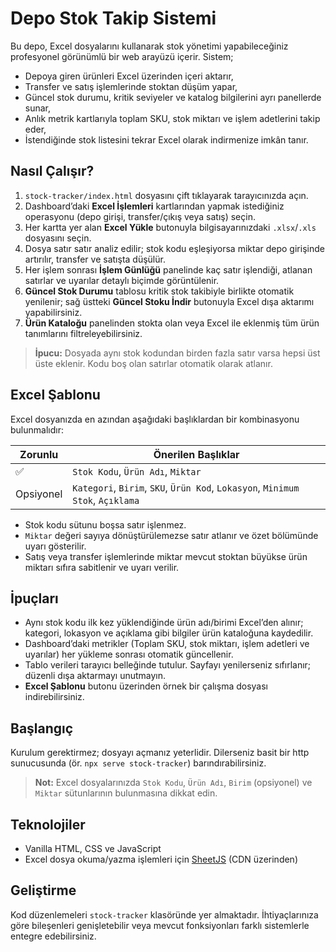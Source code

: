 # Depo Stok Takip Sistemi

Bu depo, Excel dosyalarını kullanarak stok yönetimi yapabileceğiniz profesyonel görünümlü bir web arayüzü içerir. Sistem;

- Depoya giren ürünleri Excel üzerinden içeri aktarır,
- Transfer ve satış işlemlerinde stoktan düşüm yapar,
- Güncel stok durumu, kritik seviyeler ve katalog bilgilerini ayrı panellerde sunar,
- Anlık metrik kartlarıyla toplam SKU, stok miktarı ve işlem adetlerini takip eder,
- İstendiğinde stok listesini tekrar Excel olarak indirmenize imkân tanır.

## Nasıl Çalışır?

1. `stock-tracker/index.html` dosyasını çift tıklayarak tarayıcınızda açın.
2. Dashboard’daki **Excel İşlemleri** kartlarından yapmak istediğiniz operasyonu (depo girişi, transfer/çıkış veya satış) seçin.
3. Her kartta yer alan **Excel Yükle** butonuyla bilgisayarınızdaki `.xlsx`/`.xls` dosyasını seçin.
4. Dosya satır satır analiz edilir; stok kodu eşleşiyorsa miktar depo girişinde artırılır, transfer ve satışta düşülür.
5. Her işlem sonrası **İşlem Günlüğü** panelinde kaç satır işlendiği, atlanan satırlar ve uyarılar detaylı biçimde görüntülenir.
6. **Güncel Stok Durumu** tablosu kritik stok takibiyle birlikte otomatik yenilenir; sağ üstteki **Güncel Stoku İndir** butonuyla Excel dışa aktarımı yapabilirsiniz.
7. **Ürün Kataloğu** panelinden stokta olan veya Excel ile eklenmiş tüm ürün tanımlarını filtreleyebilirsiniz.

> **İpucu:** Dosyada aynı stok kodundan birden fazla satır varsa hepsi üst üste eklenir. Kodu boş olan satırlar otomatik olarak atlanır.

## Excel Şablonu

Excel dosyanızda en azından aşağıdaki başlıklardan bir kombinasyonu bulunmalıdır:

| Zorunlu | Önerilen Başlıklar |
| ------- | ------------------ |
| ✅      | `Stok Kodu`, `Ürün Adı`, `Miktar` |
| Opsiyonel | `Kategori`, `Birim`, `SKU`, `Ürün Kod`, `Lokasyon`, `Minimum Stok`, `Açıklama` |

- Stok kodu sütunu boşsa satır işlenmez.
- `Miktar` değeri sayıya dönüştürülemezse satır atlanır ve özet bölümünde uyarı gösterilir.
- Satış veya transfer işlemlerinde miktar mevcut stoktan büyükse ürün miktarı sıfıra sabitlenir ve uyarı verilir.

## İpuçları

- Aynı stok kodu ilk kez yüklendiğinde ürün adı/birimi Excel’den alınır; kategori, lokasyon ve açıklama gibi bilgiler ürün kataloğuna kaydedilir.
- Dashboard’daki metrikler (Toplam SKU, stok miktarı, işlem adetleri ve uyarılar) her yükleme sonrası otomatik güncellenir.
- Tablo verileri tarayıcı belleğinde tutulur. Sayfayı yenilerseniz sıfırlanır; düzenli dışa aktarmayı unutmayın.
- **Excel Şablonu** butonu üzerinden örnek bir çalışma dosyası indirebilirsiniz.

## Başlangıç

Kurulum gerektirmez; dosyayı açmanız yeterlidir. Dilerseniz basit bir http sunucusunda (ör. `npx serve stock-tracker`) barındırabilirsiniz.

> **Not:** Excel dosyalarınızda `Stok Kodu`, `Ürün Adı`, `Birim` (opsiyonel) ve `Miktar` sütunlarının bulunmasına dikkat edin.

## Teknolojiler

- Vanilla HTML, CSS ve JavaScript
- Excel dosya okuma/yazma işlemleri için [SheetJS](https://sheetjs.com/) (CDN üzerinden)

## Geliştirme

Kod düzenlemeleri `stock-tracker` klasöründe yer almaktadır. İhtiyaçlarınıza göre bileşenleri genişletebilir veya mevcut fonksiyonları farklı sistemlerle entegre edebilirsiniz.
